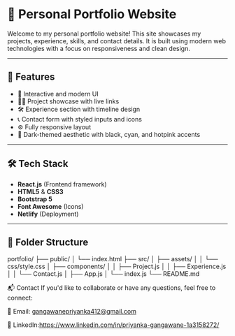 # 💼 Personal Portfolio Website

Welcome to my personal portfolio website! This site showcases my projects, experience, skills, and contact details. It is built using modern web technologies with a focus on responsiveness and clean design.

---

## 🚀 Features

- 🎨 Interactive and modern UI
- 🧑‍💻 Project showcase with live links
- 🛠️ Experience section with timeline design
- 📞 Contact form with styled inputs and icons
- ⚙️ Fully responsive layout
- 🌙 Dark-themed aesthetic with black, cyan, and hotpink accents

---

## 🛠️ Tech Stack

- **React.js** (Frontend framework)
- **HTML5** & **CSS3**
- **Bootstrap 5**
- **Font Awesome** (Icons)
- **Netlify** (Deployment)

---

## 📁 Folder Structure

portfolio/
├── public/
│ └── index.html
├── src/
│ ├── assets/
│ │ └── css/style.css
│ ├── components/
│ │ ├── Project.js
│ │ ├── Experience.js
│ │ └── Contact.js
│ ├── App.js
│ └── index.js
└── README.md

📬 Contact
If you'd like to collaborate or have any questions, feel free to connect:

📧 Email: gangawanepriyanka412@gmail.com

💼 LinkedIn:https://www.linkedin.com/in/priyanka-gangawane-1a3158272/
